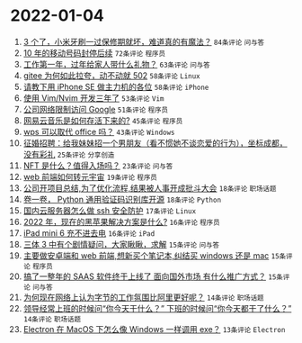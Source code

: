 # 2022-01-04

1. [3 个了，小米牙刷一过保修期就坏，难道真的有魔法？](https://www.v2ex.com/t/826025) `84条评论` `问与答`
1. [10 年的移动号码封停后续](https://www.v2ex.com/t/826088) `72条评论` `程序员`
1. [工作第一年，过年给家人带什么礼物？](https://www.v2ex.com/t/826001) `63条评论` `问与答`
1. [gitee 为何如此拉夸，动不动就 502](https://www.v2ex.com/t/826002) `58条评论` `Linux`
1. [请教下用 iPhone SE 做主力机的各位](https://www.v2ex.com/t/826005) `58条评论` `iPhone`
1. [使用 Vim/Nvim 开发三年了](https://www.v2ex.com/t/826068) `53条评论` `Vim`
1. [公司网络限制访问 Google](https://www.v2ex.com/t/825993) `51条评论` `程序员`
1. [网易云音乐是如何存活下来的?](https://www.v2ex.com/t/826105) `45条评论` `程序员`
1. [wps 可以取代 office 吗？](https://www.v2ex.com/t/826087) `43条评论` `Windows`
1. [征婚招聘：给我妹妹招一个男朋友（看不惯她不谈恋爱的行为），坐标成都，没有彩礼](https://www.v2ex.com/t/826133) `25条评论` `分享创造`
1. [NFT 是什么？值得入场吗？](https://www.v2ex.com/t/825985) `23条评论` `问与答`
1. [web 前端如何转元宇宙](https://www.v2ex.com/t/826098) `19条评论` `程序员`
1. [公司开项目总结,为了优化流程,结果被人事开成批斗大会](https://www.v2ex.com/t/826049) `18条评论` `职场话题`
1. [卷一卷， Python 通用验证码识别库开源](https://www.v2ex.com/t/826038) `18条评论` `Python`
1. [国内云服务器怎么做 ssh 安全防护](https://www.v2ex.com/t/826045) `17条评论` `Linux`
1. [2022 年，现在的黑苹果解决方案是什么?](https://www.v2ex.com/t/826113) `16条评论` `程序员`
1. [iPad mini 6 充不进去电](https://www.v2ex.com/t/826008) `16条评论` `iPad`
1. [三体 3 中有个剧情疑问，大家瞅瞅，求解](https://www.v2ex.com/t/826118) `15条评论` `问与答`
1. [主要做安卓端和 web 前端,想新买个笔记本,纠结买 windows 还是 mac](https://www.v2ex.com/t/826058) `15条评论` `程序员`
1. [搞了一整年的 SAAS 软件终于上线了 面向国外市场 有什么推广方式？](https://www.v2ex.com/t/825990) `15条评论` `问与答`
1. [为何现在网络上认为字节的工作氛围比阿里更好呢？](https://www.v2ex.com/t/826046) `14条评论` `职场话题`
1. [领导经常上班的时候问“你今天干什么？” 下班的时候问“你今天都干了什么？”](https://www.v2ex.com/t/826028) `14条评论` `职场话题`
1. [Electron 在 MacOS 下怎么像 Windows 一样调用 exe？](https://www.v2ex.com/t/826124) `13条评论` `Electron`
